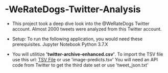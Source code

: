 # -WeRateDogs-Twitter-Analysis

 - This project took a deep dive look into the @WeRateDogs Twitter account.  Almost 2000 tweets were analyzed from this Twitter account.

 - Setup:
To run the following application, you would need these prerequisites.
Jupyter Notebook
Python 3.7.X

 - You will utilitize **'twitter-archive-enhanced.csv'**.
To import the TSV file use this url: [TSV File](https://d17h27t6h515a5.cloudfront.net/topher/2017/August/599fd2ad_image-predictions/image-predictions.tsv) or use 'image-predicts.tsv'
You will need an API code from Twitter to get the third date set or use 'tweet_json.txt'
